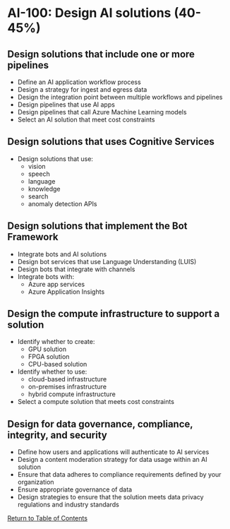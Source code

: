 # AI-100: Design AI solutions (40-45%)

## Design solutions that include one or more pipelines
- Define an AI application workflow process
- Design a strategy for ingest and egress data
- Design the integration point between multiple workflows and pipelines
- Design pipelines that use AI apps
- Design pipelines that call Azure Machine Learning models
- Select an AI solution that meet cost constraints

## Design solutions that uses Cognitive Services
- Design solutions that use:
    - vision
    - speech
    - language
    - knowledge
    - search
    - anomaly detection APIs

## Design solutions that implement the Bot Framework
- Integrate bots and AI solutions
- Design bot services that use Language Understanding (LUIS)
- Design bots that integrate with channels
- Integrate bots with:
    - Azure app services
    - Azure Application Insights

## Design the compute infrastructure to support a solution
- Identify whether to create:
    - GPU solution
    - FPGA solution
    - CPU-based solution
- Identify whether to use:
    - cloud-based infrastructure
    - on-premises infrastructure
    - hybrid compute infrastructure
- Select a compute solution that meets cost constraints

## Design for data governance, compliance, integrity, and security
- Define how users and applications will authenticate to AI services
- Design a content moderation strategy for data usage within an AI solution
- Ensure that data adheres to compliance requirements defined by your organization
- Ensure appropriate governance of data
- Design strategies to ensure that the solution meets data privacy regulations and industry standards

[Return to Table of Contents](README.md)